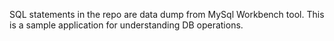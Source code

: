 SQL statements in the repo are data dump from MySql Workbench tool. This is a sample application for understanding DB operations.
